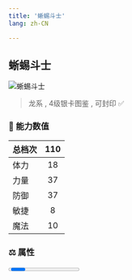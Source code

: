 ```yaml
---
title: '蜥蜴斗士'
lang: zh-CN

---
```


<RouterBack />

## 蜥蜴斗士

![蜥蜴斗士](https://user-images.githubusercontent.com/78347270/115959103-5b6b0980-a545-11eb-8783-45cbfb88bb2d.gif) 

> 龙系 , 4级银卡图鉴<Card :type="1" /> , 可封印 ✅


### 💪 能力数值

| 总档次       | 110            |
| :----------- |:-------------:|
| 体力      | 18   <Stars :number="2" />  |
| 力量      | 37   <Stars :number="3.5" />  |
| 防御      | 37   <Stars :number="3.5" />  | 
| 敏捷      | 8  <Stars :number="1" />  | 
| 魔法      | 10  <Stars :number="1" />   | 


### ⚖️ 属性


<Progress earth :number="3" />

<Progress water :number="7" />

<Progress fire :number="0" />

<Progress wind :number="0" />

### ✨ 技能栏 <Strong>8个</Strong>

- 攻击
- 防御

### 👶 1级出现点

- 诅咒的迷宮地下22楼(17,10)； 参考任务 :scroll: 双王











